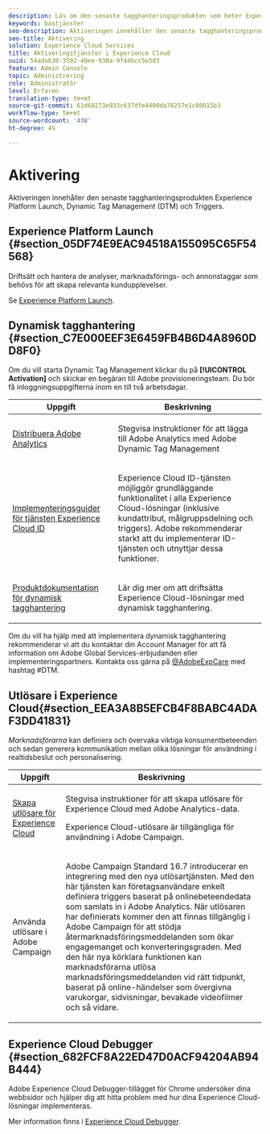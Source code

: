 ```yaml
---
description: Läs om den senaste tagghanteringsprodukten som heter Experience Platform Launch.
keywords: bastjänster
seo-description: Aktiveringen innehåller den senaste tagghanteringsprodukten som kallas Experience Platform Launch. Dynamic Tag Management (DTM) och Triggers.
seo-title: Aktivering
solution: Experience Cloud Services
title: Aktiveringstjänster i Experience Cloud
uuid: 54ada638-3592-49ee-930a-9f44bcc5e5d3
feature: Admin Console
topic: Administrering
role: Administratör
level: Erfaren
translation-type: tm+mt
source-git-commit: 61d60273e933c637dfe4400da78257e1c80015b3
workflow-type: tm+mt
source-wordcount: '438'
ht-degree: 4%

---
```



# Aktivering

Aktiveringen innehåller den senaste tagghanteringsprodukten Experience Platform Launch, Dynamic Tag Management (DTM) och Triggers.

## Experience Platform Launch {#section_05DF74E9EAC94518A155095C65F54568}

Driftsätt och hantera de analyser, marknadsförings- och annonstaggar som behövs för att skapa relevanta kundupplevelser.

Se [Experience Platform Launch](https://docs.adobe.com/content/help/en/launch/using/intro/get-started/quick-start.html).

## Dynamisk tagghantering {#section_C7E000EEF3E6459FB4B6D4A8960DD8F0}

Om du vill starta Dynamic Tag Management klickar du på **[!UICONTROL Activation]** och skickar en begäran till Adobe provisioneringsteam. Du bör få inloggningsuppgifterna inom en till två arbetsdagar.

<table id="table_3241FF7CA0B242BFAFC68362A62AA0C7"> 
 <thead> 
  <tr> 
   <th colname="col1" class="entry"> Uppgift </th> 
   <th colname="col2" class="entry"> Beskrivning </th> 
  </tr> 
 </thead>
 <tbody> 
  <tr> 
   <td colname="col1"> <p> <a href="https://docs.adobe.com/content/help/en/dtm/using/tools/analytics-dtm.html" format="html" scope="external"> Distribuera Adobe Analytics  </a> </p> </td> 
   <td colname="col2"> <p> Stegvisa instruktioner för att lägga till Adobe Analytics med Adobe Dynamic Tag Management </p> </td> 
  </tr> 
  <tr> 
   <td colname="col1"> <p> <a href="https://docs.adobe.com/content/help/en/id-service/using/implementation-guides/implementation-guides.html" format="html" scope="external"> Implementeringsguider för tjänsten Experience Cloud ID  </a> </p> </td> 
   <td colname="col2"> <p>Experience Cloud ID-tjänsten möjliggör grundläggande funktionalitet i alla Experience Cloud-lösningar (inklusive kundattribut, målgruppsdelning och triggers). Adobe rekommenderar starkt att du implementerar ID-tjänsten och utnyttjar dessa funktioner. </p> </td> 
  </tr> 
  <tr> 
   <td colname="col1"> <p> <a href="https://docs.adobe.com/content/help/en/dtm/using/dtm-home.html" format="https" scope="external"> Produktdokumentation för dynamisk tagghantering  </a> </p> </td> 
   <td colname="col2"> <p>Lär dig mer om att driftsätta Experience Cloud-lösningar med dynamisk tagghantering. </p> </td>
  </tr> 
 </tbody> 
</table>

Om du vill ha hjälp med att implementera dynamisk tagghantering rekommenderar vi att du kontaktar din Account Manager för att få information om Adobe Global Services-erbjudanden eller implementeringspartners. Kontakta oss gärna på [@AdobeExpCare](https://twitter.com/AdobeExpCare) med hashtag #DTM.

## Utlösare i Experience Cloud{#section_EEA3A8B5EFCB4F8BABC4ADAF3DD41831}

*Marknadsförarna* kan definiera och övervaka viktiga konsumentbeteenden och sedan generera kommunikation mellan olika lösningar för användning i realtidsbeslut och personalisering.

<table id="table_AF6842470172429EA97C9B02163BD0C3"> 
 <thead> 
  <tr> 
   <th colname="col1" class="entry"> Uppgift </th>
   <th colname="col2" class="entry"> Beskrivning </th>
  </tr> 
 </thead>
 <tbody> 
  <tr> 
   <td colname="col1"> <p> <a href="../activation/triggers.md#concept_887B30241B3E4DB0A2553B2996E2D4FB" format="dita" scope="local"> Skapa utlösare för Experience Cloud  </a> </p> </td> 
   <td colname="col2"> <p> Stegvisa instruktioner för att skapa utlösare för Experience Cloud med Adobe Analytics-data. </p> <p>Experience Cloud-utlösare är tillgängliga för användning i Adobe Campaign. </p> </td>
  </tr>
  <tr> 
   <td colname="col1"> <p>Använda utlösare i Adobe Campaign </p> </td> 
   <td colname="col2"> <p> Adobe Campaign Standard 16.7 introducerar en integrering med den nya utlösartjänsten. Med den här tjänsten kan företagsanvändare enkelt definiera triggers baserat på onlinebeteendedata som samlats in i Adobe Analytics. När utlösaren har definierats kommer den att finnas tillgänglig i Adobe Campaign för att stödja återmarknadsföringsmeddelanden som ökar engagemanget och konverteringsgraden. Med den här nya körklara funktionen kan marknadsförarna utlösa marknadsföringsmeddelanden vid rätt tidpunkt, baserat på online-händelser som övergivna varukorgar, sidvisningar, bevakade videofilmer och så vidare. </p> </td>
  </tr>
 </tbody>
</table>


## Experience Cloud Debugger {#section_682FCF8A22ED47D0ACF94204AB94B444}

Adobe Experience Cloud Debugger-tillägget för Chrome undersöker dina webbsidor och hjälper dig att hitta problem med hur dina Experience Cloud-lösningar implementeras.

Mer information finns i [Experience Cloud Debugger](https://docs.adobe.com/content/help/en/debugger/using/experience-cloud-debugger.html).
